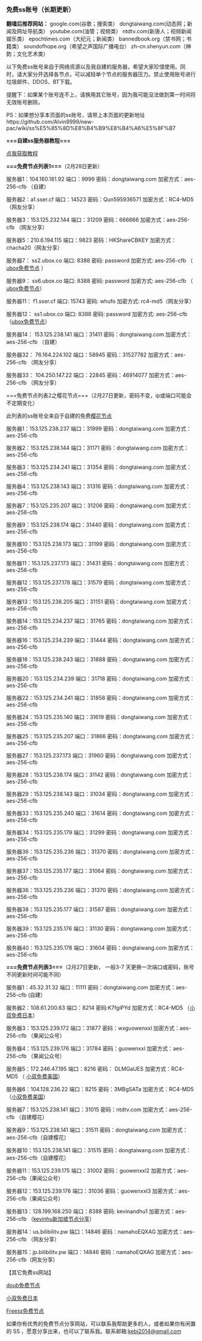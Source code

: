 ### 免费ss账号（长期更新）

**翻墙后推荐网站：** google.com(谷歌；搜索类） dongtaiwang.com(动态网；新闻及网址导航类）  youtube.com(油管；视频类）  ntdtv.com(新唐人；视频新闻娱乐类）    epochtimes.com（大纪元；新闻类）   bannedbook.org（禁书网；书籍类）   soundofhope.org（希望之声国际广播电台）
    zh-cn.shenyun.com（神韵；文化艺术类）

以下免费ss账号来自于网络资源以及我自建的服务器，希望大家珍惜使用。同时，请大家分开选择各节点，可以减轻单个节点的服务器压力。禁止使用账号进行垃圾邮件、DDOS、BT下载。

提醒下：如果某个账号连不上，请换用其它账号，因为我可能没法做到第一时间将无效账号删除。

PS：如果想分享本页面的ss账号，请带上本页面的更新地址https://github.com/Alvin9999/new-pac/wiki/ss%E5%85%8D%E8%B4%B9%E8%B4%A6%E5%8F%B7


**===自建ss服务器教程===**

[点我获取教程](https://github.com/Alvin9999/new-pac/wiki/%E8%87%AA%E5%BB%BAss%E6%9C%8D%E5%8A%A1%E5%99%A8%E6%95%99%E7%A8%8B)

**===免费节点列表1===**（2月28日更新）

服务器1：104.160.181.92 端口：9999 密码：dongtaiwang.com 加密方式：aes-256-cfb （自建）

服务器2：a1.sser.cf 端口：14523 密码：Qun595936571 加密方式：RC4-MD5  （网友分享）

服务器3：153.125.232.144  端口：31209  密码：666666 加密方式：aes-256-cfb （网友分享）

服务器5：210.6.194.115 端口：9823 密码：HKShareCBKEY 加密方式：chacha20（网友分享）

服务器7： ss2.ubox.co 端口: 8388 密码: password 加密方式: aes-256-cfb （ [ubox免费节点](https://www.ubox.co/) ）

服务器9： ss6.ubox.co 端口: 8388 密码: password 加密方式: aes-256-cfb （ [ubox免费节点](https://www.ubox.co/)）

服务器11： f1.sser.cf 端口: 15743 密码: whufo  加密方式: rc4-md5（网友分享）

服务器12： ss1.ubox.co  端口: 8388 密码: password 加密方式: aes-256-cfb  （[ubox免费节点](https://www.ubox.co/)）


服务器14： 153.125.238.141 端口：31411 密码：dongtaiwang.com 加密方式：aes-256-cfb （自建）

服务器32： 76.164.224.102 端口：58945 密码：31527782 加密方式：aes-256-cfb （网友分享）

服务器33： 104.250.147.22 端口：22845 密码：46914077 加密方式：aes-256-cfb （网友分享）

===免费节点列表2之樱花节点===（2月27日更新，密码不变，ip或端口可能会不定期变化）

此列表的ss账号全来自于自建的免费[樱花节点](https://arukas.io/)

服务器1：153.125.238.237 端口：31999 密码：dongtaiwang.com 加密方式：aes-256-cfb

服务器2：153.125.238.144 端口：31171 密码：dongtaiwang.com 加密方式：aes-256-cfb

服务器3：153.125.234.241 端口：31354 密码：dongtaiwang.com 加密方式：aes-256-cfb

服务器4：153.125.238.143 端口：31316 密码：dongtaiwang.com 加密方式：aes-256-cfb

服务器7：153.125.235.207 端口：31206 密码：dongtaiwang.com 加密方式：aes-256-cfb

服务器9：153.125.238.174 端口：31440 密码：dongtaiwang.com 加密方式：aes-256-cfb

服务器10：153.125.238.173 端口：31199 密码：dongtaiwang.com 加密方式：aes-256-cfb

服务器11：153.125.237.173 端口：31431 密码：dongtaiwang.com 加密方式：aes-256-cfb

服务器12：153.125.237.178 端口：31579 密码：dongtaiwang.com 加密方式：aes-256-cfb

服务器13：153.125.238.205 端口：31151 密码：dongtaiwang.com 加密方式：aes-256-cfb

服务器14：153.125.234.237 端口：31765 密码：dongtaiwang.com 加密方式：aes-256-cfb

服务器16：153.125.234.239 端口：31444 密码：dongtaiwang.com 加密方式：aes-256-cfb

服务器18：153.125.238.243 端口：31888 密码：dongtaiwang.com 加密方式：aes-256-cfb

服务器20：153.125.234.239 端口：31718 密码：dongtaiwang.com 加密方式：aes-256-cfb

服务器22：153.125.234.241 端口：31858 密码：dongtaiwang.com 加密方式：aes-256-cfb

服务器24：153.125.235.140 端口：31619 密码：dongtaiwang.com 加密方式：aes-256-cfb

服务器25：153.125.235.207 端口：31866 密码：dongtaiwang.com 加密方式：aes-256-cfb

服务器27：153.125.237.173 端口：31960 密码：dongtaiwang.com 加密方式：aes-256-cfb

服务器28：153.125.238.174 端口：31142 密码：dongtaiwang.com 加密方式：aes-256-cfb

服务器29：153.125.238.143 端口：31034 密码：dongtaiwang.com 加密方式：aes-256-cfb

服务器33：153.125.235.240 端口：31614 密码：dongtaiwang.com 加密方式：aes-256-cfb

服务器34：153.125.235.179 端口：31299 密码：dongtaiwang.com 加密方式：aes-256-cfb

服务器36：153.125.235.236 端口：31370 密码：dongtaiwang.com 加密方式：aes-256-cfb

服务器37：153.125.235.177 端口：31064 密码：dongtaiwang.com 加密方式：aes-256-cfb

服务器36：153.125.235.236 端口：31370 密码：dongtaiwang.com 加密方式：aes-256-cfb

服务器38：153.125.235.177 端口：31587 密码：dongtaiwang.com 加密方式：aes-256-cfb

服务器39：153.125.235.176 端口：31130 密码：dongtaiwang.com 加密方式：aes-256-cfb

服务器40：153.125.235.178 端口：31604 密码：dongtaiwang.com 加密方式：aes-256-cfb

**===免费节点列表3===**（2月27日更新， 一般3-7 天更换一次端口或密码，账号不同更新时间可能不同）

服务器1：45.32.31.32   端口：11111 密码：dongtaiwang.com 加密方式：aes-256-cfb (自建）

服务器2：108.61.200.63  端口：8214 密码:K7fgiPYd 加密方式：RC4-MD5  （[小双免费日本](https://xsjs.yhyhd.org/free-ss)）

服务器3：153.125.239.172  端口：31877 密码：wxguowenxxl 加密方式：aes-256-cfb （果闻公众号）

服务器4：153.125.239.176  端口：31784 密码：guowenxxl 加密方式：aes-256-cfb （果闻公众号）

服务器5：172.246.47.195  端口：8216 密码： DLMGaUES 加密方式：RC4-MD5  （ [小双免费美国](https://xsjs.yhyhd.org/free-ss)）

服务器6：104.128.236.22  端口：8215 密码：3MBgSATa 加密方式：RC4-MD5  （[小双免费美国](https://xsjs.yhyhd.org/free-ss)）

服务器7：153.125.238.141 端口：31015 密码：ntdtv.com 加密方式：aes-256-cfb （自建樱花）

服务器9：153.125.238.141 端口：31511 密码：dongtaiwang.com 加密方式：aes-256-cfb（自建樱花）

服务器10：153.125.238.141 端口：31515 密码：dongtaiwang.com 加密方式：aes-256-cfb（自建樱花）

服务器11：153.125.239.175 端口：31002 密码：guowenxxl2 加密方式：aes-256-cfb（果闻公众号）

服务器12：153.125.239.176 端口：31036 密码：guowenxxl3 加密方式：aes-256-cfb（果闻公众号）

服务器13：128.199.168.250 端口：8388  密码: kevinandhu1  加密方式：aes-256-cfb （[kevinhu新加坡节点分享](http://www.kevinandhu.com/)）

服务器14：us.bilibilitv.pw  端口：14846  密码：namahoEQXAG  加密方式：aes-256-cfb （网友分享）

服务器15：jp.bilibilitv.pw  端口：14846  密码：namahoEQXAG  加密方式：aes-256-cfb（网友分享）

【其它免费ss网站】

[doub免费节点](https://doub.io/sszhfx/)

[小双免费日本](https://xsjs.yhyhd.org/free-ss)

[Freess免费节点](http://freess.co/)

如果你有优秀的免费节点分享网站，可以联系我帮助更多的人，或者如果你有闲置的 SS ，愿意分享出来，也可以了联系我。联系邮箱:kebi2014@gmail.com 